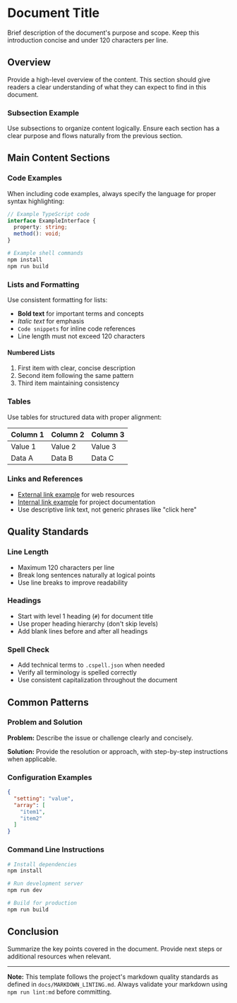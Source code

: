 # Document Title

Brief description of the document's purpose and scope. Keep this introduction concise and under 120 characters per
line.

## Overview

Provide a high-level overview of the content. This section should give readers a clear understanding of what they can
expect to find in this document.

### Subsection Example

Use subsections to organize content logically. Ensure each section has a clear purpose and flows naturally from the
previous section.

## Main Content Sections

### Code Examples

When including code examples, always specify the language for proper syntax highlighting:

```typescript
// Example TypeScript code
interface ExampleInterface {
  property: string;
  method(): void;
}
```

```bash
# Example shell commands
npm install
npm run build
```

### Lists and Formatting

Use consistent formatting for lists:

- **Bold text** for important terms and concepts
- *Italic text* for emphasis
- `Code snippets` for inline code references
- Line length must not exceed 120 characters

#### Numbered Lists

1. First item with clear, concise description
2. Second item following the same pattern
3. Third item maintaining consistency

### Tables

Use tables for structured data with proper alignment:

| Column 1 | Column 2 | Column 3 |
|----------|----------|----------|
| Value 1  | Value 2  | Value 3  |
| Data A   | Data B   | Data C   |

### Links and References

- [External link example](https://example.com) for web resources
- [Internal link example](./other-document.md) for project documentation
- Use descriptive link text, not generic phrases like "click here"

## Quality Standards

### Line Length

- Maximum 120 characters per line
- Break long sentences naturally at logical points
- Use line breaks to improve readability

### Headings

- Start with level 1 heading (`#`) for document title
- Use proper heading hierarchy (don't skip levels)
- Add blank lines before and after all headings

### Spell Check

- Add technical terms to `.cspell.json` when needed
- Verify all terminology is spelled correctly
- Use consistent capitalization throughout the document

## Common Patterns

### Problem and Solution

**Problem:** Describe the issue or challenge clearly and concisely.

**Solution:** Provide the resolution or approach, with step-by-step instructions when applicable.

### Configuration Examples

```json
{
  "setting": "value",
  "array": [
    "item1",
    "item2"
  ]
}
```

### Command Line Instructions

```bash
# Install dependencies
npm install

# Run development server
npm run dev

# Build for production
npm run build
```

## Conclusion

Summarize the key points covered in the document. Provide next steps or additional resources when relevant.

---

**Note:** This template follows the project's markdown quality standards as defined in `docs/MARKDOWN_LINTING.md`.
Always validate your markdown using `npm run lint:md` before committing.